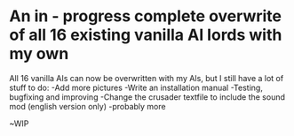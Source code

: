 # An in - progress complete overwrite of all 16 existing vanilla AI lords with my own

All 16 vanilla AIs can now be overwritten with my AIs, but I still have a lot of stuff to do:
-Add more pictures
-Write an installation manual
-Testing, bugfixing and improving
-Change the crusader textfile to include the sound mod (english version only)
-probably more




~WIP
